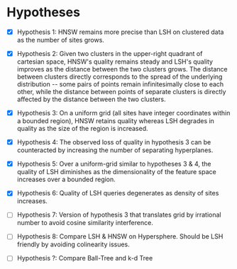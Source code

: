 # Hypotheses

- [x] Hypothesis 1: HNSW remains more precise than LSH on clustered data as the number of sites grows.
- [x] Hypothesis 2: Given two clusters in the upper-right quadrant of cartesian space, HNSW's quality remains steady and LSH's quality improves as the distance between the two clusters grows. The distance between clusters directly corresponds to the spread of the underlying distribution -- some pairs of points remain infinitesimally close to each other, while the distance between points of separate clusters is directly affected by the distance between the two clusters.
- [x] Hypothesis 3: On a uniform grid (all sites have integer coordinates within a bounded region), HNSW retains quality whereas LSH degrades in quality as the size of the region is increased.
- [x] Hypothesis 4: The observed loss of quality in hypothesis 3 can be counteracted by increasing the number of separating hyperplanes.
- [x] Hypothesis 5: Over a uniform-grid similar to hypotheses 3 & 4, the quality of LSH diminishes as the dimensionality of the feature space increases over a bounded region.
- [x] Hypothesis 6: Quality of LSH queries degenerates as density of sites increases.
- [ ] Hypothesis 7: Version of hypothesis 3 that translates grid by irrational number to avoid cosine similarity interference.
- [ ] Hypothesis 8: Compare LSH & HNSW on Hypersphere. Should be LSH friendly by avoiding colinearity issues.
- [ ] Hypothesis ?: Compare Ball-Tree and k-d Tree 


